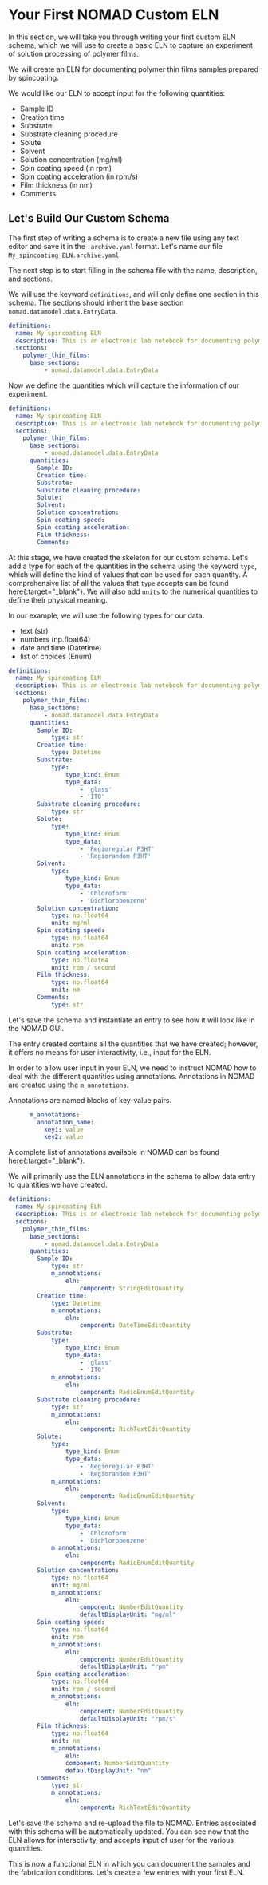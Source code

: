 <!-- ## Creating an Electronic Lab Notebook using Custom schema -->

# Your First NOMAD Custom ELN

In this section, we will take you through writing your first custom ELN schema, which we will use to create a basic ELN to capture an experiment of solution processing of polymer films.

We will create an ELN for documenting polymer thin films samples prepared by spincoating.

We would like our ELN to accept input for the following quantities:
- Sample ID
- Creation time
- Substrate 
- Substrate cleaning procedure
- Solute
- Solvent
- Solution concentration (mg/ml)
- Spin coating speed (in rpm)
- Spin coating acceleration (in rpm/s)
- Film thickness (in nm)
- Comments

## **Let's Build Our Custom Schema**
The first step of writing a schema is to create a new file using any text editor and save it in the  `.archive.yaml` format.
Let's name our file `My_spincoating_ELN.archive.yaml`.

The next step is to start filling in the schema file with the name, description, and sections. 

We will use the keyword `definitions`, and will only define one section in this schema. The sections should inherit the base section `nomad.datamodel.data.EntryData`.
<!-- add a note on why this is needed -->
```yaml
definitions:
  name: My spincoating ELN
  description: This is an electronic lab notebook for documenting polymer thin films samples prepared by spincoating
  sections:
    polymer_thin_films:
      base_sections:
          - nomad.datamodel.data.EntryData
```
Now we define the quantities which will capture the information of our experiment.

```yaml
definitions:
  name: My spincoating ELN
  description: This is an electronic lab notebook for documenting polymer thin films samples prepared by spincoating
  sections:
    polymer_thin_films:
      base_sections:
          - nomad.datamodel.data.EntryData
      quantities:
        Sample ID:
        Creation time:
        Substrate: 
        Substrate cleaning procedure:
        Solute:
        Solvent:
        Solution concentration:
        Spin coating speed:
        Spin coating acceleration:
        Film thickness:
        Comments:
```
At this stage, we have created the skeleton for our custom schema. Let's add a type for each of the quantities in the schema using the keyword `type`, which will define the kind of values that can be used for each quantity.
A comprehensive list of all the values that `type` accepts can be found [here](https://nomad-lab.eu/prod/v1/staging/docs/howto/customization/basics.html#type){:target="_blank"}.
We will also add `units` to the numerical quantities to define their physical meaning. 

In our example, we will use the following types for our data:

- text (str)
- numbers (np.float64)
- date and time (Datetime)
- list of choices (Enum)

```yaml
definitions:
  name: My spincoating ELN
  description: This is an electronic lab notebook for documenting polymer thin films samples prepared by spincoating
  sections:
    polymer_thin_films:
      base_sections:
          - nomad.datamodel.data.EntryData
      quantities:
        Sample ID:
            type: str
        Creation time:
            type: Datetime
        Substrate: 
            type:
                type_kind: Enum
                type_data:
                    - 'glass'
                    - 'ITO'
        Substrate cleaning procedure:
            type: str
        Solute:
            type:
                type_kind: Enum
                type_data:
                    - 'Regioregular P3HT'
                    - 'Regiorandom P3HT'
        Solvent:
            type:
                type_kind: Enum
                type_data:
                    - 'Chloroform'
                    - 'Dichlorobenzene'
        Solution concentration:
            type: np.float64
            unit: mg/ml
        Spin coating speed:
            type: np.float64
            unit: rpm
        Spin coating acceleration:
            type: np.float64
            unit: rpm / second
        Film thickness:
            type: np.float64
            unit: nm
        Comments:
            type: str
```
Let's save the schema and instantiate an entry to see how it will look like in the NOMAD GUI. 

The entry created contains all the quantities that we have created; however, it offers no means for user interactivity, i.e., input for the ELN. 

In order to allow user input in your ELN, we need to instruct NOMAD how to deal with the different quantities using annotations. Annotations in NOMAD are created using the `m_annotations`. 

Annotations are named blocks of key-value pairs.
```yaml
      m_annotations:
        annotation_name:
          key1: value
          key2: value
```
A complete list of annotations available in NOMAD can be found [here](https://nomad-lab.eu/prod/v1/staging/docs/reference/annotations.html){:target="_blank"}.

We will primarily use the ELN annotations in the schema to allow data entry to quantities we have created. 

```yaml
definitions:
  name: My spincoating ELN
  description: This is an electronic lab notebook for documenting polymer thin films samples prepared by spincoating
  sections:
    polymer_thin_films:
      base_sections:
          - nomad.datamodel.data.EntryData
      quantities:
        Sample ID:
            type: str
            m_annotations:
                eln:
                    component: StringEditQuantity
        Creation time:
            type: Datetime
            m_annotations:
                eln:
                    component: DateTimeEditQuantity
        Substrate: 
            type:
                type_kind: Enum
                type_data:
                    - 'glass'
                    - 'ITO'
            m_annotations:
                eln:
                    component: RadioEnumEditQuantity
        Substrate cleaning procedure:
            type: str
            m_annotations:
                eln:
                    component: RichTextEditQuantity
        Solute:
            type:
                type_kind: Enum
                type_data:
                    - 'Regioregular P3HT'
                    - 'Regiorandom P3HT'
            m_annotations:
                eln:
                    component: RadioEnumEditQuantity
        Solvent:
            type:
                type_kind: Enum
                type_data:
                    - 'Chloroform'
                    - 'Dichlorobenzene'
            m_annotations:
                eln:
                    component: RadioEnumEditQuantity
        Solution concentration:
            type: np.float64
            unit: mg/ml
            m_annotations:
                eln:
                    component: NumberEditQuantity
                    defaultDisplayUnit: "mg/ml"
        Spin coating speed:
            type: np.float64
            unit: rpm
            m_annotations:
                eln:
                    component: NumberEditQuantity
                    defaultDisplayUnit: "rpm"
        Spin coating acceleration:
            type: np.float64
            unit: rpm / second
            m_annotations:
                eln:
                    component: NumberEditQuantity
                    defaultDisplayUnit: "rpm/s"
        Film thickness:
            type: np.float64
            unit: nm
            m_annotations:
                eln:
                component: NumberEditQuantity
                defaultDisplayUnit: "nm"
        Comments:
            type: str
            m_annotations:
                eln:
                    component: RichTextEditQuantity

```

Let's save the schema and re-upload the file to NOMAD. Entries associated with this schema will be automatically updated. 
You can see now that the ELN allows for interactivity, and accepts input of user for the various quantities. 

This is now a functional ELN in which you can document the samples and the fabrication conditions. 
Let's create a few entries with your first ELN. 

<!-- I would suggest to showcase creation of an entry based on this custom schema incl. screenshots. -->
